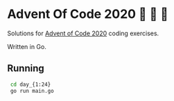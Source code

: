 # Advent Of Code 2020 🎄 🎁 🎅

Solutions for [Advent of Code 2020](https://adventofcode.com/2020) coding exercises.

Written in Go.

## Running

```bash
 cd day_{1:24}
 go run main.go
```

